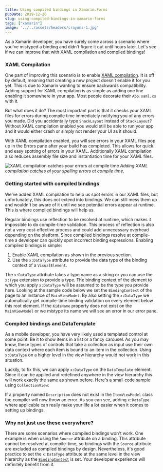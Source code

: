 ```yaml
---
title: Using compiled bindings in Xamarin.Forms
pubDate: 2019-12-26
slug: using-compiled-bindings-in-xamarin-forms
tags: ["xamarin"]
image: '../../assets/headers/crayons-1.jpg'
---
```

As a Xamarin developer, you have surely come across a scenario where you've mistyped a binding and didn't figure it out until hours later. Let's see if we can improve that with XAML compilation and compiled bindings!

### XAML Compilation
One part of improving this scenario is to enable [XAML compilation](https://docs.microsoft.com/en-us/xamarin/xamarin-forms/xaml/xamlc). It is off by default, meaning that creating a new project doesn't enable it for you yet. This is due to Xamarin wanting to ensure backwards compatibility. Adding support for XAML compilation is as simple as adding one line enabling it somewhere in your app. Most people decorate their `App.xaml.cs` with it.

<script src="https://gist.github.com/sthewissen/e7dccb89546099662ca33d8b8a598590.js"></script>

But what does it do? The most important part is that it checks your XAML files for errors during compile time immediately notifying you of any errors you made. Did you accidentally type `SnackLayout` instead of `StackLayout`? Without XAML compilation enabled you would still be able to run your app and it would either crash or simply not render your UI as it should. 

With XAML compilation enabled, you will see errors in your XAML files pop up in the Errors pane after your build has completed. This allows for quick and easy spotting of errors in your XAML. Additionally XAML compilation also reduces assembly file size and instantiation time for your XAML files.

![XAML compilation catches your errors at compile time](/images/posts/image-19.png)
*Adding XAML compilation catches al your spelling errors at compile time.*

### Getting started with compiled bindings

We've added XAML compilation to help us spot errors in our XAML files, but unfortunately, this does not extend into bindings. We can still mess them up and wouldn't be aware of it until we see potential errors appear at runtime. This is where compiled bindings will help us.

Regular bindings use reflection to be resolved at runtime, which makes it impossible to do compile-time validation. This process of reflection is also not a very cost-effective process and could add unnecessary overhead depending on the platform. Since compiled bindings resolve at compile-time a developer can quickly spot incorrect binding expressions. Enabling compiled bindings is simple:

1.  Enable XAML compilation as shown in the previous section.
2.  Use the `x:DataType` attribute to provide the data type of the binding context of a `VisualElement`.

The `x:DataType` attribute takes a type name as a string or you can use the `x:Type` extension to provide a type. The binding context of the element to which you apply `x:DataType` will be assumed to be the type you provide here. Looking at the sample code below we set the `BindingContext` of the page to an instance of `MainViewModel`. By also setting the `x:DataType` we automatically get compile-time binding validation on every element below this root element. If the `KidsName` property does not exist on the `MainViewModel` or we mistype its name we will see an error in our error pane.

<script src="https://gist.github.com/sthewissen/2dbbef80ba04d0003a5d54891f7675f7.js"></script>

### Compiled bindings and DataTemplate

As a mobile developer, you have very likely used a templated control at some point. Be it to show items in a list or a fancy carousel. As you may know, these types of controls that take a collection as input use their own data context where each item is bound to an item in the collection. Using `x:DataType` on a higher level in the view hierarchy would not work in this situation.

Luckily, to fix this, we can apply `x:DataType` on the `DataTemplate` element. Since it can be applied and redefined anywhere in the view hierarchy this will work exactly the same as shown before. Here's a small code sample using `CollectionView`:

<script src="https://gist.github.com/sthewissen/ba8c1c5e7599e28bcbca53e4511374e3.js"></script>

If a property named `Description` does not exist in the `ItemViewModel` class the compiler will now throw an error. As you can see, adding `x:DataType` where applicable can really make your life a lot easier when it comes to setting up bindings.

### Why not just use these everywhere?

There are some scenarios where compiled bindings won't work. One example is when using the `Source` attribute on a binding. This attribute cannot be resolved at compile-time, so bindings with the `Source` attribute are excluded as compiled bindings by design. Nevertheless, it's good practice to set the `x:DataType` attribute at the same level in the view hierarchy as the [`BindingContext`](https://docs.microsoft.com/en-us/dotnet/api/xamarin.forms.bindableobject.bindingcontext#Xamarin_Forms_BindableObject_BindingContext) is set. Your developer experience will definitely benefit from it.